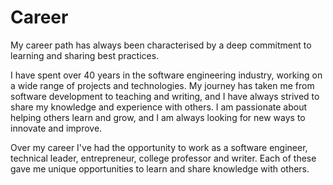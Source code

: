 # Career

My career path has always been characterised by a deep commitment to learning and sharing best practices. 

I have spent over 40 years in the software engineering industry, working on a wide range of projects and technologies.
My journey has taken me from software development to teaching and writing, and I have always strived to share my
knowledge and experience with others. I am passionate about helping others learn and grow, and I am always looking for
new ways to innovate and improve.

Over my career I've had the opportunity to work as a software engineer, technical leader, entrepreneur, college professor and writer. 
Each of these gave me unique opportunities to learn and share knowledge with others.

